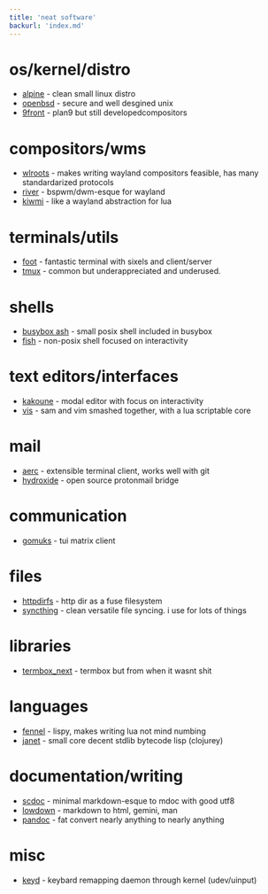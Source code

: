 ```yaml
---
title: 'neat software'
backurl: 'index.md'
---
```


os/kernel/distro
================

- [alpine](https://www.alpinelinux.org/)
  \- clean small linux distro
- [openbsd](https://www.openbsd.org/)
  \- secure and well desgined unix
- [9front](http://9front.org/)
  \- plan9 but still developedcompositors

compositors/wms
===============

- [wlroots](https://gitlab.freedesktop.org/wlroots/wlroots)
  \- makes writing wayland compositors feasible, has many standardarized
  protocols
- [river](https://github.com/riverwm/river/)
  \- bspwm/dwm-esque for wayland
- [kiwmi](https://github.com/buffet/kiwmi)
  \- like a wayland abstraction for lua

terminals/utils
===============

- [foot](https://codeberg.org/dnkl/foot)
  \- fantastic terminal with sixels and client/server
- [tmux](https://github.com/tmux/tmux)
  \- common but underappreciated and underused.

shells
======

- [busybox ash](https://git.busybox.net/busybox/tree/shell/ash.c)
  \- small posix shell included in busybox
- [fish](https://fishshell.com/)
  \- non-posix shell focused on interactivity

text editors/interfaces
=======================

- [kakoune](https://github.com/mawww/kakoune/)
  \- modal editor with focus on interactivity
- [vis](https://github.com/martanne/vis/)
  \- sam and vim smashed together, with a lua scriptable core

mail
====

- [aerc](https://aerc-mail.org/)
  \- extensible terminal client, works well with git
- [hydroxide](https://github.com/emersion/hydroxide)
  \- open source protonmail bridge

communication
=============

- [gomuks](https://github.com/tulir/gomuks)
  \- tui matrix client

files
=====

- [httpdirfs](https://github.com/fangfufu/httpdirfs)
  \- http dir as a fuse filesystem
- [syncthing](https://github.com/syncthing/syncthing)
  \- clean versatile file syncing. i use for lots of things

libraries
=========

- [termbox_next](https://github.com/nullgemm/termbox_next)
  \- termbox but from when it wasnt shit

languages
=========

- [fennel](https://github.com/bakpakin/Fennel)
  \- lispy, makes writing lua not mind numbing
- [janet](https://github.com/janet-lang/janet)
  \- small core decent stdlib bytecode lisp (clojurey)

documentation/writing
=====================

- [scdoc](https://git.sr.ht/~sircmpwn/scdoc)
  \- minimal markdown-esque to mdoc with good utf8
- [lowdown](https://github.com/kristapsdz/lowdown)
  \- markdown to html, gemini, man
- [pandoc](https://pandoc.org/)
  \- fat convert nearly anything to nearly anything

misc
====

- [keyd](https://github.com/rvaiya/keyd)
  \- keybard remapping daemon through kernel (udev/uinput)

